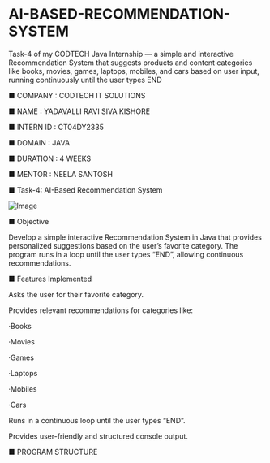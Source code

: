 # AI-BASED-RECOMMENDATION-SYSTEM
Task-4 of my CODTECH Java Internship — a simple and interactive Recommendation System that suggests products and content categories like books, movies, games, laptops, mobiles, and cars based on user input, running continuously until the user types END

■ COMPANY : CODTECH IT SOLUTIONS 

■ NAME : YADAVALLI RAVI SIVA KISHORE

■ INTERN ID : CT04DY2335

■ DOMAIN : JAVA

■ DURATION : 4 WEEKS

■ MENTOR : NEELA SANTOSH

■ Task-4: AI-Based Recommendation System

![Image](https://github.com/user-attachments/assets/eb1487cb-f6f5-4dcc-b949-ffd4233e3f96)

■ Objective

Develop a simple interactive Recommendation System in Java that provides personalized suggestions based on the user’s favorite category.
The program runs in a loop until the user types “END”, allowing continuous recommendations.

■ Features Implemented

Asks the user for their favorite category.

Provides relevant recommendations for categories like:

·Books

·Movies

·Games

·Laptops

·Mobiles

·Cars

Runs in a continuous loop until the user types “END”.

Provides user-friendly and structured console output.

■ PROGRAM STRUCTURE 

